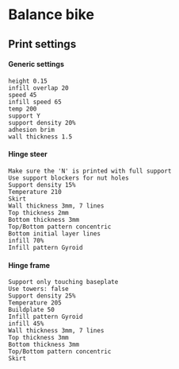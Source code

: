 # Balance bike

## Print settings

#### Generic settings
    height 0.15
    infill overlap 20
    speed 45
    infill speed 65
    temp 200
    support Y
    support density 20%
    adhesion brim
    wall thickness 1.5


#### Hinge steer
    Make sure the 'N' is printed with full support
    Use support blockers for nut holes
    Support density 15%
    Temperature 210
    Skirt
    Wall thickness 3mm, 7 lines
    Top thickness 2mm
    Bottom thickness 3mm
    Top/Bottom pattern concentric
    Bottom initial layer lines
    infill 70%
    Infill pattern Gyroid


#### Hinge frame
    Support only touching baseplate
    Use towers: false
    Support density 25%
    Temperature 205
    Buildplate 50
    Infill pattern Gyroid
    infill 45%
    Wall thickness 3mm, 7 lines
    Top thickness 3mm
    Bottom thickness 3mm
    Top/Bottom pattern concentric
    Skirt
